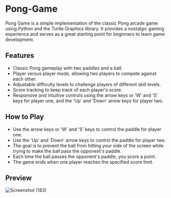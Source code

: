 # Pong-Game

Pong Game is a simple implementation of the classic Pong arcade game using Python and the Turtle Graphics library. It provides a nostalgic gaming experience and serves as a great starting point for beginners to learn game development.

## Features
- Classic Pong gameplay with two paddles and a ball.
- Player versus player mode, allowing two players to compete against each other.
- Adjustable difficulty levels to challenge players of different skill levels.
- Score tracking to keep track of each player's score.
- Responsive and intuitive controls using the arrow keys or 'W' and 'S' keys for player one, and the 'Up' and 'Down' arrow keys for player two.

## How to Play
- Use the arrow keys or 'W' and 'S' keys to control the paddle for player one.
- Use the 'Up' and 'Down' arrow keys to control the paddle for player two.
- The goal is to prevent the ball from hitting your side of the screen while trying to make the ball pass the opponent's paddle.
- Each time the ball passes the opponent's paddle, you score a point.
- The game ends when one player reaches the specified score limit.

## Preview
![Screenshot (183)](https://github.com/AdeyemiEmmanuel/Pong-Game/assets/98936329/9c6038d2-31ad-4547-8a18-c6716a4eac35)
